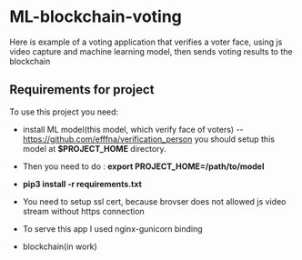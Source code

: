 # ML-blockchain-voting
Here is example of a voting application that verifies a voter face, using js video capture and machine learning model, then sends voting results to the blockchain 
## Requirements for project
To use this project you need:
+ install ML model(this model, which verify face of voters) -- https://github.com/efffna/verification_person
you should setup this model at __$PROJECT_HOME__ directory. 
+ Then you need to do : __export PROJECT_HOME=/path/to/model__
+ __pip3 install -r requirements.txt__
+ You need to setup ssl cert, because brovser does not allowed js video stream without https connection
+ To serve this app I used nginx-gunicorn binding 

+ blockchain(in work)
